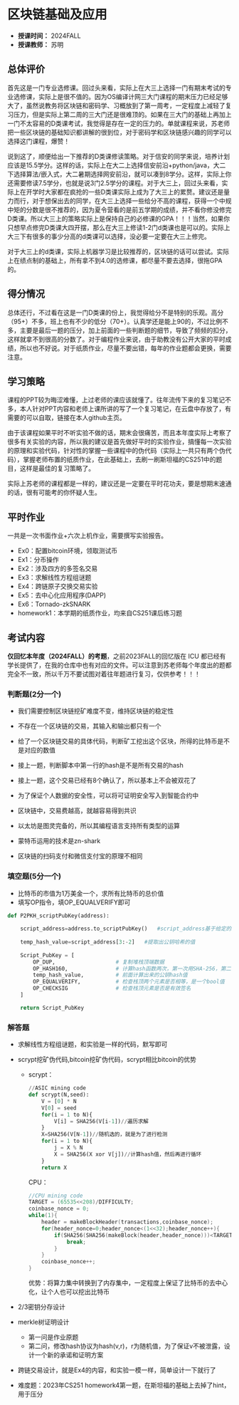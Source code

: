 # 区块链基础及应用

- **授课时间：** 2024FALL
- **授课教师：** 苏明

## 总体评价

首先这是一门专业选修课。回过头来看，实际上在大三上选择一门有期末考试的专业选修课，实际上是很不值的。因为OS编译计网三大门课程的期末压力已经足够大了，虽然说教务将区块链和密码学、习概放到了第一周考，一定程度上减轻了复习压力，但是实际上第二周的三大门还是很难顶的。如果在三大门的基础上再加上一门不太容易的D类课考试，我觉得是存在一定的压力的。单就课程来说，苏老师把一些区块链的基础知识都讲解的很到位，对于密码学和区块链感兴趣的同学可以选择这门课程，爆赞！

说到这了，顺便给出一下推荐的D类课修读策略。对于信安的同学来说，培养计划应该是15.5学分。这样的话，实际上在大二上选择信安前沿+python/java，大二下选择算法/嵌入式，大二暑期选择网安前沿，就可以凑到8学分。这样，实际上你还需要修读7.5学分，也就是说3门2.5学分的课程。对于大三上，回过头来看，实际上在开学时大家都在疯抢的一些D类课实际上成为了大三上的累赘。建议还是量力而行，对于想保出去的同学，在大三上选择一些给分不高的课程，获得一个中规中矩的分数是很不推荐的，因为夏令营看的是前五学期的成绩，并不看你修没修完D类课。所以大三上的策略实际上是保持自己的必修课的GPA！！！当然，如果你只想早点修完D类课大四开摆，那么在大三上修读1-2门d类课也是可以的。实际上大三下有很多的事少分高的d类课可以选择，没必要一定要在大三上修完。

对于大三上的d类课，实际上机器学习是比较推荐的，区块链的话可以尝试。实际上在绩点制的基础上，所有拿不到4.0的选修课，都尽量不要去选择，很拖GPA的。

## 得分情况

总体还行，不过看在这是一门D类课的份上，我觉得给分不是特别的乐观。高分（95+）不多，班上也有不少的低分（70+）。认真学还是能上90的，不过比例不多，主要是最后一题的压分，加上前面的一些判断题的细节，导致了频频的扣分，这样就拿不到很高的分数了。对于编程作业来说，由于助教没有公开大家的平时成绩，所以也不好说。对于纸质作业，尽量不要出错，每年的作业题都会更换，需要注意。

## 学习策略

课程的PPT较为晦涩难懂，上过老师的课应该就懂了。往年流传下来的复习笔记不多，本人针对PPT内容和老师上课所讲的写了一个复习笔记，在云盘中存放了，有需要的可以自取，链接在本人github主页。

由于该课程如果平时不听实验不做的话，期末会很痛苦，而且本年度实际上考察了很多有关实验的内容，所以我的建议是首先做好平时的实验作业，搞懂每一次实验的原理和实验代码，针对性的掌握一些课程中的伪代码（实际上一共只有两个伪代码），掌握老师布置的纸质作业，在此基础上，去刷一刷斯坦福的CS251中的题目，这样是最佳的复习策略了。

实际上苏老师的课程都是一样的，建议还是一定要在平时花功夫，要是想期末速通的话，很有可能考的你怀疑人生。

## 平时作业

一共是一次书面作业+六次上机作业，需要撰写实验报告。

- Ex0：配置bitcoin环境，领取测试币
- Ex1：分币操作
- Ex2：涉及四方的多签名交易
- Ex3：求解线性方程组谜题
- Ex4：跨链原子交换交易实验
- Ex5：去中心化应用程序(DAPP)
- Ex6：Tornado-zkSNARK
- homework1：本学期的纸质作业，均来自CS251课后练习题

## 考试内容

**仅回忆本年度（2024FALL）的考题**，之前2023FALL的回忆版在 ICU 都已经有学长提供了，在我的仓库中也有对应的文件。可以注意到苏老师每个年度出的题都完全不一致，所以千万不要试图对着往年题进行复习，仅供参考！！！

### 判断题(2分一个)

- 我们需要控制区块链挖矿难度不变，维持区块链的稳定性
- 不存在一个区块链的交易，其输入和输出都只有一个

- 给了一个区块链交易的具体代码，判断矿工挖出这个区块，所得的比特币是不是对应的数值

- 接上一题，判断脚本中第一行的hash是不是所有交易的hash
- 接上一题，这个交易已经有8个确认了，所以基本上不会被双花了
- 为了保证个人数据的安全性，可以将可证明安全写入到智能合约中

- 区块链中，交易费越高，就越容易得到共识

- 以太坊是图灵完备的，所以其编程语言支持所有类型的运算

- 蒙特币运用的技术是zn-shark

- 区块链的扫码支付和微信支付宝的原理不相同

### 填空题(5分一个)

- 比特币的市值为1万美金一个，求所有比特币的总价值
- 填写OP指令，填OP_EQUALVERIFY即可

```python
def P2PKH_scriptPubKey(address):
    
    script_address=address.to_scriptPubKey()   #script_address基于给定的bitcoin地址生成了一个脚本
    
    temp_hash_value=script_address[3:-2]   #提取出公钥哈希的值
    
    Script_PubKey = [
        OP_DUP,                   # 复制堆栈顶端数据
        OP_HASH160,               # 计算hash函数两次，第一次用SHA-256，第二次用RIPEMD-160
        temp_hash_value,          # 前面计算出来的公钥hash值
        OP_EQUALVERIFY,           # 检查栈顶两个元素是否相等，是一个bool值
        OP_CHECKSIG               # 检查栈顶元素是否是有效签名
    ]

    return Script_PubKey
```

### 解答题

- 求解线性方程组谜题，和实验是一样的代码，默写即可

- scrypt挖矿伪代码,bitcoin挖矿伪代码，scrypt相比bitcoin的优势

  - scrypt：

    ```python
    //ASIC mining code
    def scrypt(N,seed):
        V = [0] * N
        V[0] = seed
        for(i = 1 to N){
            V[i] = SHA256(V[i-1])//遍历求解
        }
        X=SHA256(V[N-1])//随机选的，就是为了进行检测
        for(i = 1 to N){
            j = X % N
            X = SHA256(X xor V[j])//计算hash值，然后再进行循环
        }
        return X
    ```

    CPU：

    ```c++
    //CPU mining code
    TARGET = (65535<<208)/DIFFICULTY;
    coinbase_nonce = 0;
    while(1){
        header = makeBlockHeader(transactions,coinbase_nonce);
        for(header_nonce=0;header_nonce<(1<<32);header_nonce++){
            if(SHA256(SHA256(makeBlock(header,header_nonce)))<TARGET){
                break;
            }
        }
        coinbase_nonce++;
    }
    ```

    优势：将算力集中转换到了内存集中，一定程度上保证了比特币的去中心化，让个人也可以挖出比特币

- 2/3密钥分存设计

- merkle树证明设计

  - 第一问是作业原题
  - 第二问，修改hash协议为hash(v,r)，r为随机值，为了保证v不被泄露，设计一个新的承诺和证明方案

- 跨链交易设计，就是Ex4的内容，和实验一模一样，简单设计一下就行了

- 难度题：2023年CS251 homework4第一题，在斯坦福的基础上去掉了hint，用于压分
